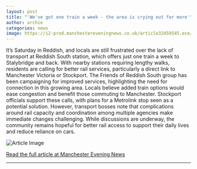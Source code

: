 ```yaml
---
layout: post
title: "'We've got one train a week - the area is crying out for more'"
author: archie
categories: news
image: https://i2-prod.manchestereveningnews.co.uk/article32459545.ece/ALTERNATES/s1200/0_JS380541179.jpg
---
```

It’s Saturday in Reddish, and locals are still frustrated over the lack of transport at Reddish South station, which offers just one train a week to Stalybridge and back. With nearby stations requiring lengthy walks, residents are calling for better rail services, particularly a direct link to Manchester Victoria or Stockport. The Friends of Reddish South group has been campaigning for improved services, highlighting the need for connection in this growing area. Locals believe added train options would ease congestion and benefit those commuting to Manchester. Stockport officials support these calls, with plans for a Metrolink stop seen as a potential solution. However, transport bosses note that complications around rail capacity and coordination among multiple agencies make immediate changes challenging. While discussions are underway, the community remains hopeful for better rail access to support their daily lives and reduce reliance on cars.

![Article Image](https://i2-prod.manchestereveningnews.co.uk/article32459545.ece/ALTERNATES/s1200/0_JS380541179.jpg)

[Read the full article at Manchester Evening News](https://www.manchestereveningnews.co.uk/news/greater-manchester-news/weve-one-train-week-area-32459501)

---
